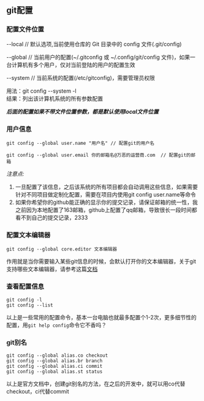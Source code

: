 ## git配置

### 配置文件位置

--local // 默认选项,当前使用仓库的 Git 目录中的 config 文件(.git/config)

--global // 当前用户的配置(~/.gitconfig 或 ~/.config/git/config 文件)，如果一台计算机有多个用户，仅对当前登陆的用户的配置生效

--system // 当前系统的配置(/etc/gitconfig)，需要管理员权限

用法：git config --system -l <br>
结果：列出该计算机系统的所有参数配置

***后面的配置如果不带文件位置参数，都是默认使用local文件位置***

### 用户信息

```
git config --global user.name "用户名" // 配置git的用户名

git config --global user.email 你的邮箱名@万恶的运营商.com  // 配置git的邮箱
```

*注意点:*

1. 一旦配置了该信息，之后该系统的所有项目都会自动调用这些信息，如果需要针对不同项目做定制化配置，需要在项目内使用git config user.name等命令
2. 如果你希望你的github能正确的显示你的提交记录，请保证邮箱的统一性，我之前因为本地配置了163邮箱，github上配置了qq邮箱，导致很长一段时间都看不到自己的提交记录，2333

### 配置文本编辑器

```
git config --global core.editor 文本编辑器
```

作用就是当你需要输入某些git信息的时候，会默认打开你的文本编辑器，关于git支持哪些文本编辑器，请参考这篇[文档](https://git-scm.com/book/zh/v2/%E9%99%84%E5%BD%95-C%3A-Git-%E5%91%BD%E4%BB%A4-%E8%AE%BE%E7%BD%AE%E4%B8%8E%E9%85%8D%E7%BD%AE#_core_editor)

### 查看配置信息

```
git config -l
git config --list  
``` 

以上是一些常用的配置命令，基本一台电脑也就最多配置个1-2次，更多细节性的配置，用`git help config`命令它不香吗？


### git别名

```
git config --global alias.co checkout
git config --global alias.br branch
git config --global alias.ci commit
git config --global alias.st status
```

以上是官方文档中，创建git别名的方法，在之后的开发中，就可以用co代替checkout，ci代替commit